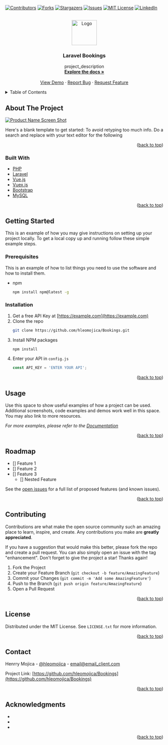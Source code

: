 <div id="top"></div>

<!-- PROJECT SHIELDS -->
<!--
*** I'm using markdown "reference style" links for readability.
*** Reference links are enclosed in brackets [ ] instead of parentheses ( ).
*** See the bottom of this document for the declaration of the reference variables
*** for contributors-url, forks-url, etc. This is an optional, concise syntax you may use.
*** https://www.markdownguide.org/basic-syntax/#reference-style-links
-->
[![Contributors][contributors-shield]][contributors-url]
[![Forks][forks-shield]][forks-url]
[![Stargazers][stars-shield]][stars-url]
[![Issues][issues-shield]][issues-url]
[![MIT License][license-shield]][license-url]
[![LinkedIn][linkedin-shield]][linkedin-url]



<!-- PROJECT LOGO -->
<br />
<div align="center">
  <a href="https://github.com/hleomojica/Bookings">
    <img src="images/logo.png" alt="Logo" width="80" height="80">
  </a>

<h3 align="center">Laravel Bookings</h3>

  <p align="center">
    project_description
    <br />
    <a href="https://github.com/hleomojica/Bookings"><strong>Explore the docs »</strong></a>
    <br />
    <br />
    <a href="https://github.com/hleomojica/Bookings">View Demo</a>
    ·
    <a href="https://github.com/hleomojica/Bookings/issues">Report Bug</a>
    ·
    <a href="https://github.com/hleomojica/Bookings/issues">Request Feature</a>
  </p>
</div>



<!-- TABLE OF CONTENTS -->
<details>
  <summary>Table of Contents</summary>
  <ol>
    <li>
      <a href="#about-the-project">About The Project</a>
      <ul>
        <li><a href="#built-with">Built With</a></li>
      </ul>
    </li>
    <li>
      <a href="#getting-started">Getting Started</a>
      <ul>
        <li><a href="#prerequisites">Prerequisites</a></li>
        <li><a href="#installation">Installation</a></li>
      </ul>
    </li>
    <li><a href="#usage">Usage</a></li>
    <li><a href="#roadmap">Roadmap</a></li>
    <li><a href="#contributing">Contributing</a></li>
    <li><a href="#license">License</a></li>
    <li><a href="#contact">Contact</a></li>
    <li><a href="#acknowledgments">Acknowledgments</a></li>
  </ol>
</details>



<!-- ABOUT THE PROJECT -->
## About The Project

[![Product Name Screen Shot][product-screenshot]](https://example.com)

Here's a blank template to get started: To avoid retyping too much info. Do a search and replace with your text editor for the following

<p align="right">(<a href="#top">back to top</a>)</p>



### Built With

* [PHP](https://www.php.net/)
* [Laravel](https://laravel.com)
* [Vue.js](https://vuejs.org/)
* [Vuex.js](https://vuex.vuejs.org/)
* [Bootstrap](https://getbootstrap.com)
* [MySQL](https://www.mysql.com/)


<p align="right">(<a href="#top">back to top</a>)</p>



<!-- GETTING STARTED -->
## Getting Started

This is an example of how you may give instructions on setting up your project locally.
To get a local copy up and running follow these simple example steps.

### Prerequisites

This is an example of how to list things you need to use the software and how to install them.
* npm
  ```sh
  npm install npm@latest -g
  ```

### Installation

1. Get a free API Key at [https://example.com](https://example.com)
2. Clone the repo
   ```sh
   git clone https://github.com/hleomojica/Bookings.git
   ```
3. Install NPM packages
   ```sh
   npm install
   ```
4. Enter your API in `config.js`
   ```js
   const API_KEY = 'ENTER YOUR API';
   ```

<p align="right">(<a href="#top">back to top</a>)</p>



<!-- USAGE EXAMPLES -->
## Usage

Use this space to show useful examples of how a project can be used. Additional screenshots, code examples and demos work well in this space. You may also link to more resources.

_For more examples, please refer to the [Documentation](https://example.com)_

<p align="right">(<a href="#top">back to top</a>)</p>



<!-- ROADMAP -->
## Roadmap

- [] Feature 1
- [] Feature 2
- [] Feature 3
    - [] Nested Feature

See the [open issues](https://github.com/hleomojica/Bookings/issues) for a full list of proposed features (and known issues).

<p align="right">(<a href="#top">back to top</a>)</p>



<!-- CONTRIBUTING -->
## Contributing

Contributions are what make the open source community such an amazing place to learn, inspire, and create. Any contributions you make are **greatly appreciated**.

If you have a suggestion that would make this better, please fork the repo and create a pull request. You can also simply open an issue with the tag "enhancement".
Don't forget to give the project a star! Thanks again!

1. Fork the Project
2. Create your Feature Branch (`git checkout -b feature/AmazingFeature`)
3. Commit your Changes (`git commit -m 'Add some AmazingFeature'`)
4. Push to the Branch (`git push origin feature/AmazingFeature`)
5. Open a Pull Request

<p align="right">(<a href="#top">back to top</a>)</p>



<!-- LICENSE -->
## License

Distributed under the MIT License. See `LICENSE.txt` for more information.

<p align="right">(<a href="#top">back to top</a>)</p>



<!-- CONTACT -->
## Contact

Henrry Mojica - [@hleomojica](https://twitter.com/hleomojica) - email@email_client.com

Project Link: [https://github.com/hleomojica/Bookings](https://github.com/hleomojica/Bookings)

<p align="right">(<a href="#top">back to top</a>)</p>



<!-- ACKNOWLEDGMENTS -->
## Acknowledgments

* []()
* []()
* []()

<p align="right">(<a href="#top">back to top</a>)</p>



<!-- MARKDOWN LINKS & IMAGES -->
<!-- https://www.markdownguide.org/basic-syntax/#reference-style-links -->
[contributors-shield]: https://img.shields.io/github/contributors/hleomojica/Bookings.svg?style=for-the-badge
[contributors-url]: https://github.com/hleomojica/Bookings/graphs/contributors
[forks-shield]: https://img.shields.io/github/forks/hleomojica/Bookings.svg?style=for-the-badge
[forks-url]: https://github.com/hleomojica/Bookings/network/members
[stars-shield]: https://img.shields.io/github/stars/hleomojica/Bookings.svg?style=for-the-badge
[stars-url]: https://github.com/hleomojica/Bookings/stargazers
[issues-shield]: https://img.shields.io/github/issues/hleomojica/Bookings.svg?style=for-the-badge
[issues-url]: https://github.com/hleomojica/Bookings/issues
[license-shield]: https://img.shields.io/github/license/hleomojica/Bookings.svg?style=for-the-badge
[license-url]: https://github.com/hleomojica/Bookings/blob/master/LICENSE.txt
[linkedin-shield]: https://img.shields.io/badge/-LinkedIn-black.svg?style=for-the-badge&logo=linkedin&colorB=555
[linkedin-url]: https://linkedin.com/in/hleomojica
[product-screenshot]: images/screenshot.png
